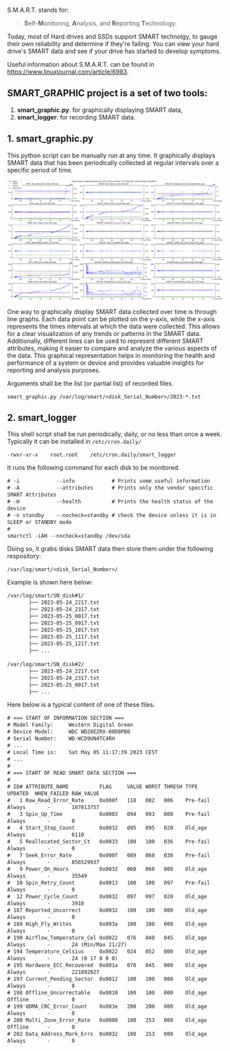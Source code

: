 S.M.A.R.T. stands for: 

> **S**elf-**M**onitoring, **A**nalysis, and **R**eporting **T**echnology.

Today, most of Hard drives and SSDs support SMART technolgy, to gauge their own
reliability and determine if they're failing. You can view your hard drive's SMART
data and see if your drive has started to develop symptoms.

Useful information about S.M.A.R.T. can be found in https://www.linuxjournal.com/article/6983.

## SMART_GRAPHIC project is a set of two tools:

1) **smart_graphic.py**:    for graphically displaying SMART data,
2) **smart_logger**:        for recording SMART data.

## 1. smart_graphic.py

This python script can be manually run at any time.
It graphically displays SMART data that has been periodically collected at regular
intervals over a specific period of time.

![Example](smart_example.png)

One way to graphically display SMART data collected over time is through line graphs.
Each data point can be plotted on the y-axis, while the x-axis represents the times
intervals at which the data were collected. This allows for a clear visualization of
any trends or patterns in the SMART data. Additionally, different lines can be used to
represent different SMART attributes, making it easier to compare and analyze the
various aspects of the data. This graphical representation helps in monitoring the
health and performance of a system or device and provides valuable insights for
reporting and analysis purposes.

Arguments shall be the list (or partial list) of recorded files.

    smart_graphic.py /var/log/smart/<disk_Serial_Number>/2023-*.txt

## 2. smart_logger

This shell script shall be run periodically, daily, or no less than once a week.
Typically it can be installed in `/etc/cron.daily/`

    -rwxr-xr-x    root.root    /etc/cron.daily/smart_logger

It runs the following command for each disk to be monitored.

    # -i            --info            # Prints some useful information  
    # -A            --attributes      # Prints only the vendor specific SMART Attributes  
    # -H            --health          # Prints the health status of the device  
    # -n standby    --nocheck=standby # check the device unless it is in SLEEP or STANDBY mode  
    #  
    smartctl -iAH --nocheck=standby /dev/sda  

Doing so, it grabs disks SMART data then store them under the following respository:

    /var/log/smart/<disk_Serial_Number>/

Example is shown here below:

    /var/log/smart/SN_disk#1/
           ├── 2023-05-24_2217.txt
           ├── 2023-05-24_2317.txt
           ├── 2023-05-25_0017.txt
           ├── 2023-05-25_0917.txt
           ├── 2023-05-25_1017.txt
           ├── 2023-05-25_1117.txt
           ├── 2023-05-25_1217.txt
           ├── ...
           
    /var/log/smart/SN_disk#2/
           ├── 2023-05-24_2217.txt
           ├── 2023-05-24_2317.txt
           ├── 2023-05-25_0017.txt
           ├── ...

Here below is a typical content of one of these files.

    # === START OF INFORMATION SECTION ===  
    # Model Family:     Western Digital Green  
    # Device Model:     WDC WD20EZRX-00D8PB0  
    # Serial Number:    WD-WCD9UN4TC4RH  
    # ...  
    # Local Time is:    Sat May 05 11:17:39 2023 CEST  
    # ...  
    #  
    # === START OF READ SMART DATA SECTION ===  
    #  
    # ID# ATTRIBUTE_NAME          FLAG     VALUE WORST THRESH TYPE      UPDATED  WHEN_FAILED RAW_VALUE  
    #   1 Raw_Read_Error_Rate     0x000f   118   082   006    Pre-fail  Always       -       187813757  
    #   3 Spin_Up_Time            0x0003   094   093   000    Pre-fail  Always       -       0  
    #   4 Start_Stop_Count        0x0032   095   095   020    Old_age   Always       -       6110  
    #   5 Reallocated_Sector_Ct   0x0033   100   100   036    Pre-fail  Always       -       0  
    #   7 Seek_Error_Rate         0x000f   089   060   030    Pre-fail  Always       -       856529937  
    #   9 Power_On_Hours          0x0032   060   060   000    Old_age   Always       -       35549  
    #  10 Spin_Retry_Count        0x0013   100   100   097    Pre-fail  Always       -       0  
    #  12 Power_Cycle_Count       0x0032   097   097   020    Old_age   Always       -       3910  
    # 187 Reported_Uncorrect      0x0032   100   100   000    Old_age   Always       -       0  
    # 189 High_Fly_Writes         0x003a   100   100   000    Old_age   Always       -       0  
    # 190 Airflow_Temperature_Cel 0x0022   076   048   045    Old_age   Always       -       24 (Min/Max 21/27)  
    # 194 Temperature_Celsius     0x0022   024   052   000    Old_age   Always       -       24 (0 17 0 0 0)  
    # 195 Hardware_ECC_Recovered  0x001a   078   045   000    Old_age   Always       -       221892027  
    # 197 Current_Pending_Sector  0x0012   100   100   000    Old_age   Always       -       0  
    # 198 Offline_Uncorrectable   0x0010   100   100   000    Old_age   Offline      -       0  
    # 199 UDMA_CRC_Error_Count    0x003e   200   200   000    Old_age   Always       -       0  
    # 200 Multi_Zone_Error_Rate   0x0000   100   253   000    Old_age   Offline      -       0  
    # 202 Data_Address_Mark_Errs  0x0032   100   253   000    Old_age   Always       -       0
